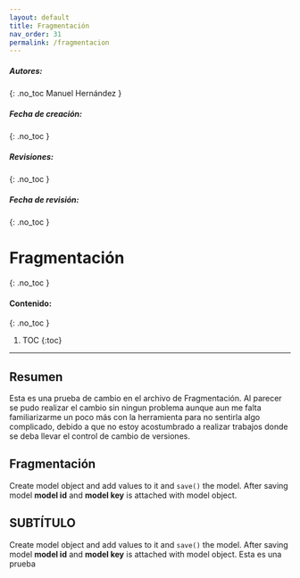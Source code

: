 ```yaml
---
layout: default
title: Fragmentación
nav_order: 31
permalink: /fragmentacion
---
```

##### **Autores:**
{: .no_toc
Manuel Hernández }


##### **Fecha de creación:** 
{: .no_toc }

##### **Revisiones:** 
{: .no_toc }

##### **Fecha de revisión:** 
{: .no_toc }

# Fragmentación
{: .no_toc }

#### Contenido:
{: .no_toc }

1. TOC
{:toc}

---


## Resumen
Esta es una prueba de cambio en el archivo de Fragmentación. Al parecer se pudo realizar el
cambio sin ningun problema aunque aun me falta familiarizarme un poco más con la herramienta
para no sentirla algo complicado, debido a que no estoy acostumbrado a realizar trabajos
donde se deba llevar el control de cambio de versiones.


## Fragmentación
Create model object and add values to it and `save()` the model. After saving model **model id** and 
**model key** is attached with model object.

## SUBTÍTULO
Create model object and add values to it and `save()` the model. After saving model **model id** and 
**model key** is attached with model object. Esta es una prueba